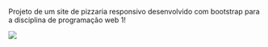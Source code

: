 Projeto de um site de pizzaria responsivo desenvolvido com bootstrap para a disciplina de programação web 1!

![](assets/pizzaria.gif)
